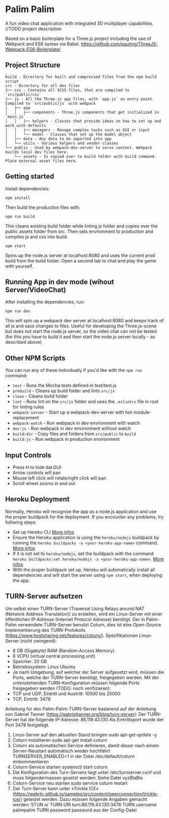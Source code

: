 # Palim Palim

A fun video chat application with integrated 3D multiplayer capabilities. //TODO project description

Based on a basic boilerplate for a Three.js project including the use of Webpack and ES6 syntax via Babel.
https://github.com/paulmg/ThreeJS-Webpack-ES6-Boilerplate/

## Project Structure
```
build - Directory for built and compressed files from the npm build script
src - Directory for all dev files
├── css - Contains all SCSS files, that are compiled to `src/public/css`
├── js - All the Three.js app files, with `app.js` as entry point. Compiled to `src/public/js` with webpack
│   ├── app
│   │   ├── components - Three.js components that get initialized in `main.js`
│   │   ├── helpers - Classes that provide ideas on how to set up and work with defaults
│   │   ├── managers - Manage complex tasks such as GUI or input
│   │   └── model - Classes that set up the model object
│   ├── data - Any data to be imported into app
│   └── utils - Various helpers and vendor classes
└── public - Used by webpack-dev-server to serve content. Webpack builds local dev files here. 
    └── assets - Is copied over to build folder with build command. Place external asset files here.
```

## Getting started
Install dependencies:

```
npm install
```

Then build the production files with:

```
npm run build
```

This cleans existing build folder while linting js folder and copies over the public assets folder from src. Then sets environment to production and compiles js and css into build.

```
npm start
```

Spins up the node.js server at localhost:8080 and uses the current prod build from the build folder. Open a second tab to chat and play the game with yourself.


## Running App in dev mode (wihout Server/VideoChat)
After installing the dependencies, run:

```
npm run dev
```

This will spin up a webpack dev server at localhost:8080 and keeps track of all js and sass changes to files. Useful for developing the Three.js-scene but does not start the node.js server, so the video chat can not be tested (for this you have to build it and then start the node.js server locally - as described above)



## Other NPM Scripts
You can run any of these individually if you'd like with the `npm run` command:
* `test` - Runs the Mocha tests defined in test/test.js
* `prebuild` - Cleans up build folder and lints `src/js`
* `clean` - Cleans build folder
* `lint` - Runs lint on the `src/js` folder and uses the `.eslintrc` file in root for linting rules
* `webpack-server` - Start up a  webpack-dev-server with hot-module-replacement
* `webpack-watch` - Run webpack in dev environment with watch
* `dev:js` - Run webpack in dev environment without watch
* `build:dir` - Copy files and folders from `src/public` to `build`
* `build:js` - Run webpack in production environment

## Input Controls
* Press H to hide dat.GUI
* Arrow controls will pan
* Mouse left click will rotate/right click will pan
* Scroll wheel zooms in and out


## Heroku Deployment
Normally, Heroku will recognise the app as a node.js application and use the proper buildpack for the deployment. If you encounter any problems, try folliwing steps:
* Set up Heroku CLI [More infos](https://devcenter.heroku.com/articles/heroku-cli)
* Ensure the Heroku application is using the `heroku/nodejs` buildpack by running the `heroku buildpacks -a <your-heroku-app-name>` command. [More infos](https://devcenter.heroku.com/articles/nodejs-support#specifying-a-node-js-version)
* If it is not set to `heroku/nodejs`, set the buildpack with the command `heroku buildpacks:set heroku/nodejs -a <your-heroku-app-name>`. [More infos](https://devcenter.heroku.com/articles/buildpacks#setting-a-buildpack-on-an-application)
* With the proper buildpack set up, Heroku will automatically install all dependencies and will start the server using `npm start`, when deploying the app.



## TURN-Server aufsetzen
Um selbst einen TURN-Server (Traversal Using Relays around NAT (Network Address Translation)) zu erstellen, wird ein Linux-Server mit einer öffentlichen IP-Adresse (Internet Protocol Adresse) benötigt. Der in Palim-Palim verwendete TURN-Server benutzt Coturn, dies ist eine Open-Source Implementierung des TURN-Protokolls (https://www.hostsharing.net/features/coturn/).
Spezifikationen Linux-Server (nicht zwingend):
* 8 GB (Gigabyte) RAM (Random-Access Memory)
* 8 VCPU (virtual central processing unit)
* Speicher: 20 GB
* Betriebssystem: Linux Ubuntu
* Je nach Umgebung, auf welcher der Server aufgesetzt wird, müssen die Ports, welche der TURN-Server benötigt, freigegeben werden. Mit der untenstehenden TURN-Konfiguration müssen folgende Ports freigegeben werden (TODO: noch verifizieren):
* TCP und UDP, Eintritt und Austritt: 10000 bis 20000
* TCP, Eintritt: 3478

Anleitung für den Palim-Palim-TURN-Server basierend auf der Anleitung von Gabriel Tanner (https://gabrieltanner.org/blog/turn-server):
Der TURN-Server hat die folgende IP-Adresse: 86.119.43.130
Als Eintrittsport wurde der Port 3478 festgelegt.
1.	Linux-Server auf den aktuellen Stand bringen
sudo apt-get update -y
2.	Coturn installieren
sudo apt-get install coturn
3.	Coturn als automatischen Service definieren, damit dieser nach einem Server-Neustart automatisch wieder hochfährt
TURNSERVER_ENABLED=1 in der Datei /etc/default/coturn einkommentieren
4.	Coturn-Service starten
systemctl start coturn
5.	Die Konfiguration des Turn-Servers liegt unter /etc/turnserver.conf und muss folgendermassen gesetzt werden:
Siehe Datei xyzBlaBla
6.	Coturn-Service neu starten
sudo service coturn restart
7.	Der Turn-Server kann unter «Trickle ICE» (https://webrtc.github.io/samples/src/content/peerconnection/trickle-ice/) getestet werden. Dazu müssen folgende Angaben gemacht werden:
STUN or TURN URI	turn:86.119.43.130:3478
TURN username	palimpalim
TURN password	password aus der Config-Datei


